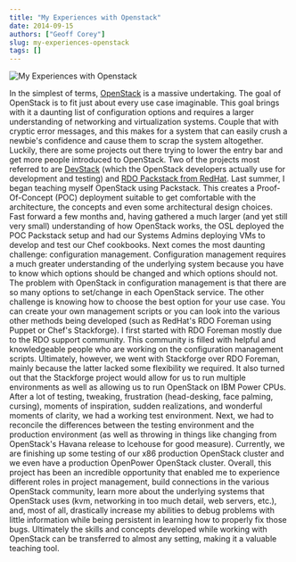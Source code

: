 ```yaml
---
title: "My Experiences with Openstack"
date: 2014-09-15
authors: ["Geoff Corey"]
slug: my-experiences-openstack
tags: []
---
```


![My Experiences with Openstack](/images/Geoffbloggraphic2_0.jpg#blog)

In the simplest of terms, [OpenStack](http://www.openstack.org/) is a massive undertaking. The goal of OpenStack is to
fit just about every use case imaginable. This goal brings with it a daunting list of configuration options and requires
a larger understanding of networking and virtualization systems. Couple that with cryptic error messages, and this makes
for a system that can easily crush a newbie's confidence and cause them to scrap the system altogether. Luckily, there
are some projects out there trying to lower the entry bar and get more people introduced to OpenStack. Two of the
projects most referred to are [DevStack](http://devstack.org/) (which the OpenStack developers actually use for
development and testing) and [RDO Packstack from RedHat](https://openstack.redhat.com/Quickstart). Last summer, I began
teaching myself OpenStack using Packstack. This creates a Proof-Of-Concept (POC) deployment suitable to get comfortable
with the architecture, the concepts and even some architectural design choices. Fast forward a few months and, having
gathered a much larger (and yet still very small) understanding of how OpenStack works, the OSL deployed the POC
Packstack setup and had our Systems Admins deploying VMs to develop and test our Chef cookbooks. Next comes the most
daunting challenge: configuration management. Configuration management requires a much greater understanding of the
underlying system because you have to know which options should be changed and which options should not. The problem
with OpenStack in configuration management is that there are so many options to set/change in each OpenStack service.
The other challenge is knowing how to choose the best option for your use case. You can create your own management
scripts or you can look into the various other methods being developed (such as RedHat's RDO Foreman using Puppet or
Chef's Stackforge). I first started with RDO Foreman mostly due to the RDO support community. This community is filled
with helpful and knowledgeable people who are working on the configuration management scripts. Ultimately, however, we
went with Stackforge over RDO Foreman, mainly because the latter lacked some flexibility we required. It also turned out
that the Stackforge project would allow for us to run multiple environments as well as allowing us to run OpenStack on
IBM Power CPUs. After a lot of testing, tweaking, frustration (head-desking, face palming, cursing), moments of
inspiration, sudden realizations, and wonderful moments of clarity, we had a working test environment. Next, we had to
reconcile the differences between the testing environment and the production environment (as well as throwing in things
like changing from OpenStack's Havana release to Icehouse for good measure). Currently, we are finishing up some testing
of our x86 production OpenStack cluster and we even have a production OpenPower OpenStack cluster. Overall, this project
has been an incredible opportunity that enabled me to experience different roles in project management, build
connections in the various OpenStack community, learn more about the underlying systems that OpenStack uses (kvm,
networking in too much detail, web servers, etc.), and, most of all, drastically increase my abilities to debug problems
with little information while being persistent in learning how to properly fix those bugs. Ultimately the skills and
concepts developed while working with OpenStack can be transferred to almost any setting, making it a valuable teaching
tool.
